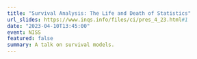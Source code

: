 ```yaml
---
title: "Survival Analysis: The Life and Death of Statistics"
url_slides: https://www.inqs.info/files/ci/pres_4_23.html#1
date: "2023-04-10T13:45:00"
event: NISS 
featured: false
summary: A talk on survival models.
---
```

